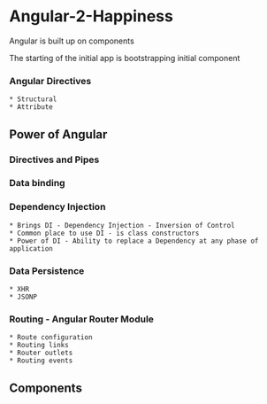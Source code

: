 # Angular-2-Happiness

Angular is built up on components

The starting of the initial app is bootstrapping initial component

### Angular Directives
    * Structural
    * Attribute

## Power of Angular

### Directives and Pipes

### Data binding

### Dependency Injection
    * Brings DI - Dependency Injection - Inversion of Control
    * Common place to use DI - is class constructors
    * Power of DI - Ability to replace a Dependency at any phase of application

### Data Persistence
    * XHR
    * JSONP

### Routing - Angular Router Module
    * Route configuration
    * Routing links
    * Router outlets
    * Routing events

## Components
